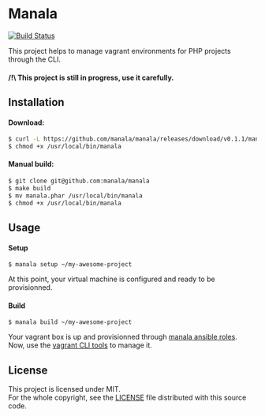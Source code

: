 Manala
======

[![Build Status](https://travis-ci.org/manala/manala.svg?branch=master)](https://travis-ci.org/manala/manala)

This project helps to manage vagrant environments for PHP projects through the CLI.

#### /!\ This project is still in progress, use it carefully.

Installation
-------------

#### Download:
```sh
$ curl -L https://github.com/manala/manala/releases/download/v0.1.1/manala.phar > /usr/local/bin/manala
$ chmod +x /usr/local/bin/manala
```

#### Manual build:
```sh
$ git clone git@github.com:manala/manala
$ make build
$ mv manala.phar /usr/local/bin/manala
$ chmod +x /usr/local/bin/manala
```

Usage
-----

#### Setup
```
$ manala setup ~/my-awesome-project
```

At this point, your virtual machine is configured and ready to be provisionned.

#### Build
```
$ manala build ~/my-awesome-project
```

Your vagrant box is up and provisionned through [manala ansible roles](https://github.com/manala?query=ansible-role).  
Now, use the [vagrant CLI tools](https://www.vagrantup.com/docs/cli/) to manage it.

License
-------

This project is licensed under MIT.  
For the whole copyright, see the [LICENSE](LICENSE) file distributed with this source code.
